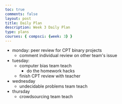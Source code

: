 ```yaml
---
toc: true
comments: false
layout: post
title: Daily Plan 
description: Week 3 Daily Plan 
type: plans
courses: { compsci: {week: 3} }
---
```


- monday: peer review for CPT binary projects 
    - comment individual review on other team's issue
- tuesday:
    - computer bias team teach
      - do the homework hacks
    - finish CPT review with teacher 
- wednesday
  - undecidable problems team teach 
- thursday
  - crowdsourcing team teach 


